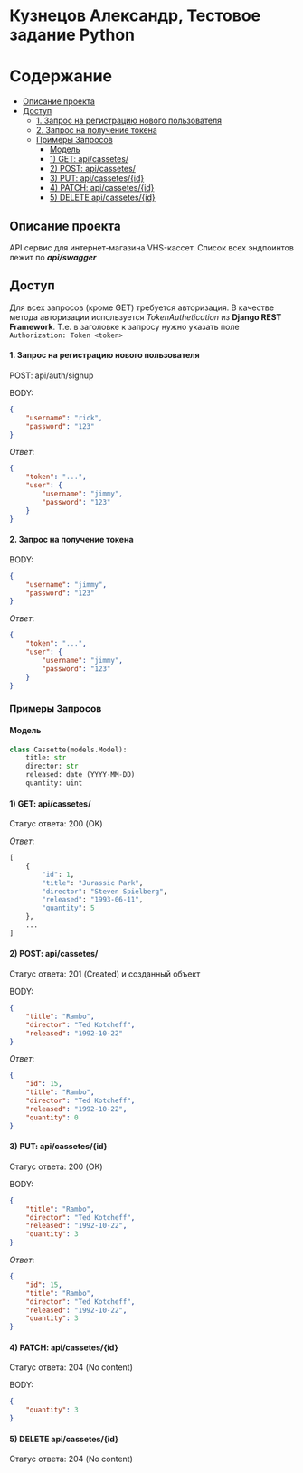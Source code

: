 # Кузнецов Александр, Тестовое задание Python

# Содержание
- [Описание проекта](#-)
- [Доступ](#)
    - [1. Запрос на регистрацию нового пользователя](#1-----)
    - [2. Запрос на получение токена](#2----)
  - [Примеры Запросов](#-)
    - [Модель](#)
    - [1) GET: api/cassetes/](#1-get-apicassetes)
    - [2) POST: api/cassetes/](#2-post-apicassetes)
    - [3) PUT: api/cassetes/{id}](#3-put-apicassetesid)
    - [4) PATCH: api/cassetes/{id}](#4-patch-apicassetesid)
    - [5) DELETE api/cassetes/{id}](#5-delete-apicassetesid)


## Описание проекта
API сервис для интернет-магазина VHS-кассет. Список всех эндпоинтов лежит по **_api/swagger_**


## Доступ

Для всех запросов (кроме GET) требуется авторизация. В качестве метода авторизации используется _TokenAuthetication_ из **Django REST Framework**. Т.е. в заголовке к запросу нужно указать поле `Authorization: Token <token>` 

#### 1. Запрос на регистрацию нового пользователя

POST: api/auth/signup

BODY:
```json
{
    "username": "rick",
    "password": "123"
}
```

_Ответ_:
```json
{
    "token": "...",
    "user": {
        "username": "jimmy",
        "password": "123"
    }
}
```

#### 2. Запрос на получение токена

BODY:
```json
{
    "username": "jimmy",
    "password": "123"
}
```

_Ответ_:
```json
{
    "token": "...",
    "user": {
        "username": "jimmy",
        "password": "123"
    }
}
```

### Примеры Запросов

#### Модель
```python
class Cassette(models.Model):
    title: str
    director: str
    released: date (YYYY-MM-DD)
    quantity: uint
```

#### 1) GET: api/cassetes/

Статус ответа: 200 (OK)

_Ответ_:

```python
[
    {
        "id": 1,
        "title": "Jurassic Park",
        "director": "Steven Spielberg",
        "released": "1993-06-11",
        "quantity": 5
    },
    ...
]
```


#### 2) POST: api/cassetes/

Статус ответа: 201 (Created) и созданный объект

BODY:
```json
{
    "title": "Rambo",
    "director": "Ted Kotcheff",
    "released": "1992-10-22"
}
```

_Ответ_:
```json
{
    "id": 15,
    "title": "Rambo",
    "director": "Ted Kotcheff",
    "released": "1992-10-22",
    "quantity": 0
}
```


#### 3) PUT: api/cassetes/{id}

Статус ответа: 200 (OK)

BODY:

```json
{
    "title": "Rambo",
    "director": "Ted Kotcheff",
    "released": "1992-10-22",
    "quantity": 3
}
```


_Ответ_:
```json
{
    "id": 15,
    "title": "Rambo",
    "director": "Ted Kotcheff",
    "released": "1992-10-22",
    "quantity": 3
}
```



#### 4) PATCH: api/cassetes/{id}

Статус ответа: 204 (No content)

BODY:
```json
{
    "quantity": 3
}
```



#### 5) DELETE api/cassetes/{id}

Статус ответа: 204 (No content)
